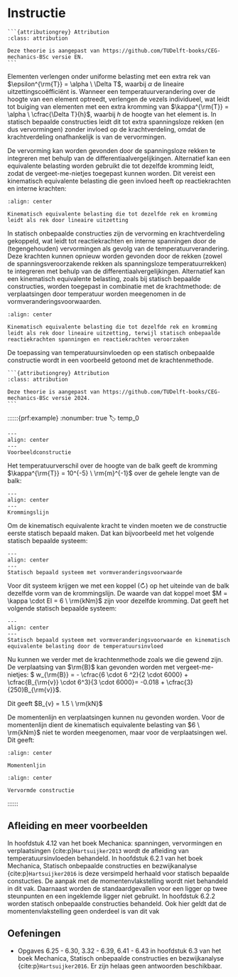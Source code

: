 # Instructie

````{margin}
```{attributiongrey} Attribution
:class: attribution

Deze theorie is aangepast van https://github.com/TUDelft-books/CEG-mechanics-BSc versie EN.
```
````

Elementen verlengen onder uniforme belasting met een extra rek van $\epsilon^{\rm{T}} = \alpha \ \Delta T$, waarbij $\alpha$ de lineaire uitzettingscoëfficiënt is. Wanneer een temperatuurverandering over de hoogte van een element optreedt, verlengen de vezels individueel, wat leidt tot buiging van elementen met een extra kromming van $\kappa^{\rm{T}} = \alpha \ \cfrac{\Delta T}{h}$, waarbij $h$ de hoogte van het element is. In statisch bepaalde constructies leidt dit tot extra spanningsloze rekken (en dus vervormingen) zonder invloed op de krachtverdeling, omdat de krachtverdeling onafhankelijk is van de vervormingen.

De vervorming kan worden gevonden door de spanningsloze rekken te integreren met behulp van de differentiaalvergelijkingen. Alternatief kan een equivalente belasting worden gebruikt die tot dezelfde kromming leidt, zodat de vergeet-me-nietjes toegepast kunnen worden. Dit vereist een kinematisch equivalente belasting die geen invloed heeft op reactiekrachten en interne krachten:

```{figure} ./theorie_data/kin_eq_load_SB.svg
:align: center

Kinematisch equivalente belasting die tot dezelfde rek en kromming leidt als rek door lineaire uitzetting
```

In statisch onbepaalde constructies zijn de vervorming en krachtverdeling gekoppeld, wat leidt tot reactiekrachten en interne spanningen door de (tegengehouden) vervormingen als gevolg van de temperatuurverandering. Deze krachten kunnen opnieuw worden gevonden door de rekken (zowel de spanningsveroorzakende rekken als spanningsloze temperatuurrekken) te integreren met behulp van de differentiaalvergelijkingen. Alternatief kan een kinematisch equivalente belasting, zoals bij statisch bepaalde constructies, worden toegepast in combinatie met de krachtmethode: de verplaatsingen door temperatuur worden meegenomen in de vormveranderingsvoorwaarden.

```{figure} ./theorie_data/kin_eq_load_SO.svg
:align: center

Kinematisch equivalente belasting die tot dezelfde rek en kromming leidt als rek door lineaire uitzetting, terwijl statisch onbepaalde reactiekrachten spanningen en reactiekrachten veroorzaken
```

De toepassing van temperatuursinvloeden op een statisch onbepaalde constructie wordt in een voorbeeld getoond met de krachtenmethode.

````{margin}
```{attributiongrey} Attribution
:class: attribution

Deze theorie is aangepast van https://github.com/TUDelft-books/CEG-mechanics-BSc versie 2024.
```
````

::::::{prf:example}
:nonumber: true
:label: temp_0

```{figure} ./theorie_data/structure2.svg
---
align: center
---
Voorbeeldconstructie
```

Het temperatuurverschil over de hoogte van de balk geeft de kromming $\kappa^{\rm{T}} = 10^{-5} \ \rm{m}^{-1}$ over de gehele lengte van de balk:

```{figure} ./theorie_data/curv_sun.svg
---
align: center
---
Krommingslijn
```

Om de kinematisch equivalente kracht te vinden moeten we de constructie eerste statisch bepaald maken. Dat kan bijvoorbeeld met het volgende statisch bepaalde systeem:

```{figure} ./theorie_data/structure_deter2.svg
---
align: center
---
Statisch bepaald systeem met vormveranderingsvoorwaarde
```

Voor dit systeem krijgen we met een koppel (↻) op het uiteinde van de balk dezelfde vorm van de krommingslijn. De waarde van dat koppel moet $M = \kappa \cdot EI = 6 \ \rm{kNm}$ zijn voor dezelfde kromming. Dat geeft het volgende statisch bepaalde systeem:

```{figure} ./theorie_data/structure_deter3.svg
---
align: center
---
Statisch bepaald systeem met vormveranderingsvoorwaarde en kinematisch equivalente belasting door de temperatuursinvloed
```

Nu kunnen we verder met de krachtenmethode zoals we die gewend zijn. De verplaatsing van $\rm{B}$ kan gevonden worden met vergeet-me-nietjes: $  w_{\rm{B}} = - \cfrac{6 \cdot 6 ^2}{2 \cdot 6000} + \cfrac{B_{\rm{v}} \cdot 6^3}{3 \cdot 6000}= -0.018 + \cfrac{3}{250}B_{\rm{v}}$.

Dit geeft $B_{v} = 1.5 \ \rm{kN}$

De momentenlijn en verplaatsingen kunnen nu gevonden worden. Voor de momentenlijn dient de kinematisch equivalente belasting van $6 \ \rm{kNm}$ niet te worden meegenomen, maar voor de verplaatsingen wel. Dit geeft:


```{figure} theorie_data/M-line.svg
:align: center

Momentenljin
```

```{figure} theorie_data/disp_total.svg
:align: center

Vervormde constructie
```

::::::

## Afleiding en meer voorbeelden
In hoofdstuk 4.12 van het boek Mechanica: spanningen, vervormingen en verplaatsingen {cite:p}`Hartsuijker2013` wordt de afleiding van temperatuursinvloeden behandeld. In hoofdstuk 6.2.1 van het boek Mechanica, Statisch onbepaalde constructies en bezwijkanalyse {cite:p}`Hartsuijker2016` is deze versimpeld herhaald voor statisch bepaalde constucties. De aanpak met de momentenvlakstelling wordt niet behandeld in dit vak. Daarnaast worden de standaardgevallen voor een ligger op twee steunpunten en een ingeklemde ligger niet gebruikt. In hoofdstuk 6.2.2 worden statisch onbepaalde constructies behandeld. Ook hier geldt dat de momentenvlakstelling geen onderdeel is van dit vak

## Oefeningen
- Opgaves 6.25 - 6.30, 3.32 - 6.39, 6.41 - 6.43 in hoofdstuk 6.3 van het boek Mechanica, Statisch onbepaalde constructies en bezwijkanalyse {cite:p}`Hartsuijker2016`. Er zijn helaas geen antwoorden beschikbaar.